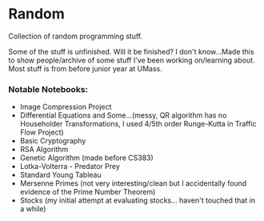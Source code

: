 # Random
Collection of random programming stuff.

Some of the stuff is unfinished. Will it be finished? I don't know...Made this to show people/archive of some stuff I've been working on/learning about. Most stuff is from before junior year at UMass.

### Notable Notebooks:
* Image Compression Project
* Differential Equations and Some...(messy, QR algorithm has no Householder Transformations,  I used 4/5th order Runge-Kutta in Traffic Flow Project)
* Basic Cryptography
* RSA Algorithm
* Genetic Algorithm (made before CS383)
* Lotka-Volterra - Predator Prey
* Standard Young Tableau
* Mersenne Primes (not very interesting/clean but I accidentally found evidence of the Prime Number Theorem)
* Stocks (my initial attempt at evaluating stocks... haven't touched that in a while)
